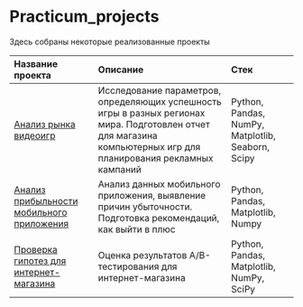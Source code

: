 # Practicum_projects

Здесь собраны некоторые реализованные проекты


| Название проекта | Описание | Стек |
|:-------------------- | :--------------------- |:---------------------------|
|[Анализ рынка видеоигр](https://github.com/veronikabukley/Practicum_projects/tree/main/Games_project) | Исследование параметров, определяющих успешность игры в разных регионах мира. Подготовлен отчет для магазина компьютерных игр для планирования рекламных кампаний | Python, Pandas, NumPy, Matplotlib, Seaborn, Scipy |
| [Анализ прибыльности мобильного приложения](https://github.com/veronikabukley/Practicum_projects/tree/main/Mobile_app_project)  | Анализ данных мобильного приложения, выявление причин убыточности. Подготовка рекомендаций, как выйти в плюс | Python, Pandas, Matplotlib, Numpy |
| [Проверка гипотез для интернет-магазина](https://github.com/veronikabukley/Practicum_projects/tree/main/Online_store_project) | Оценка результатов A/B-тестирования для интернет-магазина |Python, Pandas, Matplotlib, NumPy, SciPy |
